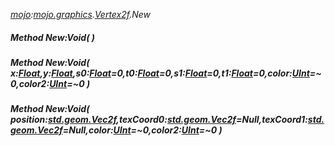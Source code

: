 _[mojo](../../modules/mojo/mojo-module.md):[mojo.graphics](../../modules/mojo/mojo-graphics.md).[Vertex2f](../../modules/mojo/mojo-graphics-vertex2f.md).New_
##### Method New:Void(  )
##### Method New:Void( x:[Float](../../modules/wonkey/wonkey-types-float.md),y:[Float](../../modules/wonkey/wonkey-types-float.md),s0:[Float](../../modules/wonkey/wonkey-types-float.md)=0,t0:[Float](../../modules/wonkey/wonkey-types-float.md)=0,s1:[Float](../../modules/wonkey/wonkey-types-float.md)=0,t1:[Float](../../modules/wonkey/wonkey-types-float.md)=0,color:[UInt](../../modules/wonkey/wonkey-types-uint.md)=~0,color2:[UInt](../../modules/wonkey/wonkey-types-uint.md)=~0 )
##### Method New:Void( position:[std.geom.Vec2f](../../modules/std/std-geom-vec2f.md),texCoord0:[std.geom.Vec2f](../../modules/std/std-geom-vec2f.md)=Null,texCoord1:[std.geom.Vec2f](../../modules/std/std-geom-vec2f.md)=Null,color:[UInt](../../modules/wonkey/wonkey-types-uint.md)=~0,color2:[UInt](../../modules/wonkey/wonkey-types-uint.md)=~0 )
